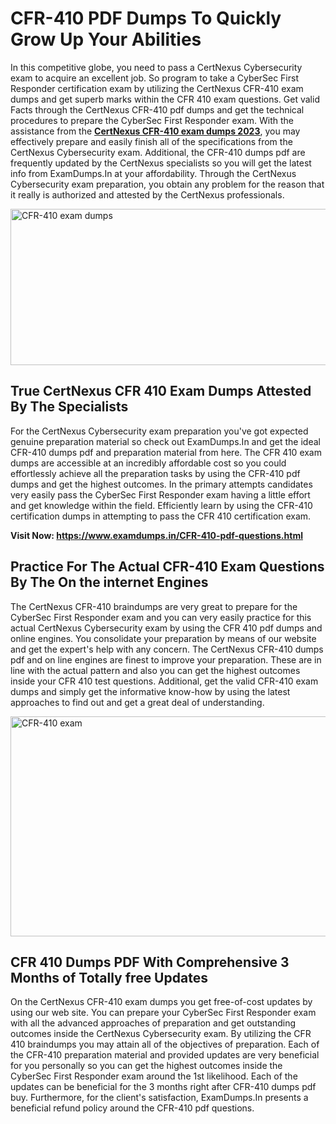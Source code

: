 <h1><strong>CFR-410 PDF Dumps To Quickly Grow Up Your Abilities</strong></h1>
<p>In this competitive globe, you need to pass a CertNexus Cybersecurity exam to acquire an excellent job. So program to take a CyberSec First Responder certification exam by utilizing the CertNexus CFR-410 exam dumps and get superb marks within the CFR 410 exam questions. Get valid Facts through the CertNexus CFR-410 pdf dumps and get the technical procedures to prepare the CyberSec First Responder exam. With the assistance from the <strong><a href="https://www.examdumps.in/CFR-410-pdf-questions.html">CertNexus CFR-410 exam dumps 2023</a></strong>, you may effectively prepare and easily finish all of the specifications from the CertNexus Cybersecurity exam. Additional, the CFR-410 dumps pdf are frequently updated by the CertNexus specialists so you will get the latest info from ExamDumps.In at your affordability. Through the CertNexus Cybersecurity exam preparation, you obtain any problem for the reason that it really is authorized and attested by the CertNexus professionals.</p>
<p><img src="https://i.ibb.co/zxJwW90/Copy-of-Online-Classes-Twitter-header-post-Made-with-Poster-My-Wall-1.png" alt="CFR-410 exam dumps" width="750" height="250" /></p>
<h2><strong>True CertNexus CFR 410 Exam Dumps Attested By The Specialists</strong></h2>
<p>For the CertNexus Cybersecurity exam preparation you've got expected genuine preparation material so check out ExamDumps.In and get the ideal CFR-410 dumps pdf and preparation material from here. The CFR 410 exam dumps are accessible at an incredibly affordable cost so you could effortlessly achieve all the preparation tasks by using the CFR-410 pdf dumps and get the highest outcomes. In the primary attempts candidates very easily pass the CyberSec First Responder exam having a little effort and get knowledge within the field. Efficiently learn by using the CFR-410 certification dumps in attempting to pass the CFR 410 certification exam.</p>
<p><strong>Visit Now:&nbsp;<a href="https://www.examdumps.in/CFR-410-pdf-questions.html">https://www.examdumps.in/CFR-410-pdf-questions.html</a></strong></p>
<h2><strong>Practice For The Actual CFR-410 Exam Questions By The On the internet Engines</strong></h2>
<p>The CertNexus CFR-410 braindumps are very great to prepare for the CyberSec First Responder exam and you can very easily practice for this actual CertNexus Cybersecurity exam by using the CFR 410 pdf dumps and online engines. You consolidate your preparation by means of our website and get the expert's help with any concern. The CertNexus CFR-410 dumps pdf and on line engines are finest to improve your preparation. These are in line with the actual pattern and also you can get the highest outcomes inside your CFR 410 test questions. Additional, get the valid CFR-410 exam dumps and simply get the informative know-how by using the latest approaches to find out and get a great deal of understanding.</p>
<p><a href="https://www.examdumps.in/CFR-410-pdf-questions.html"><img src="https://i.ibb.co/QkNtdwY/Copy-of-Zoom-Online-Classes-Facebook-Share-Po-Made-with-Poster-My-Wall-1.jpg" alt="CFR-410 exam" width="670" height="352" /></a></p>
<h2><strong>CFR 410 Dumps PDF With Comprehensive 3 Months of Totally free Updates</strong></h2>
<p>On the CertNexus CFR-410 exam dumps you get free-of-cost updates by using our web site. You can prepare your CyberSec First Responder exam with all the advanced approaches of preparation and get outstanding outcomes inside the CertNexus Cybersecurity exam. By utilizing the CFR 410 braindumps you may attain all of the objectives of preparation. Each of the CFR-410 preparation material and provided updates are very beneficial for you personally so you can get the highest outcomes inside the CyberSec First Responder exam around the 1st likelihood. Each of the updates can be beneficial for the 3 months right after CFR-410 dumps pdf buy. Furthermore, for the client's satisfaction, ExamDumps.In presents a beneficial refund policy around the CFR-410 pdf questions.</p>
